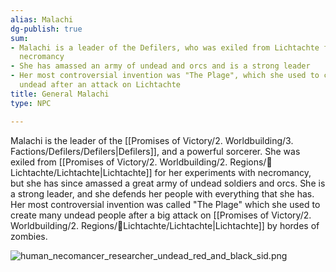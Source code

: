 ```yaml
---
alias: Malachi
dg-publish: true
sum:
- Malachi is a leader of the Defilers, who was exiled from Lichtachte for practicing
  necromancy
- She has amassed an army of undead and orcs and is a strong leader
- Her most controversial invention was "The Plage", which she used to create many
  undead after an attack on Lichtachte
title: General Malachi
type: NPC

---
```






Malachi is the leader of the [[Promises of Victory/2. Worldbuilding/3. Factions/Defilers/Defilers\|Defilers]], and a powerful sorcerer. She was exiled from [[Promises of Victory/2. Worldbuilding/2. Regions/🏰Lichtachte/Lichtachte\|Lichtachte]] for her experiments with necromancy, but she has since amassed a great army of undead soldiers and orcs. She is a strong leader, and she defends her people with everything that she has. Her most controversial invention was called "The Plage" which she used to create many undead people after a big attack on [[Promises of Victory/2. Worldbuilding/2. Regions/🏰Lichtachte/Lichtachte\|Lichtachte]] by hordes of zombies.

![human_necomancer_researcher_undead_red_and_black_sid.png](/img/user/Pictures/human_necomancer_researcher_undead_red_and_black_sid.png)   